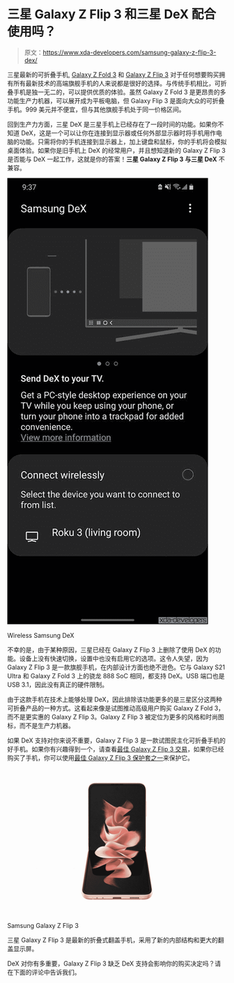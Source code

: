 # 三星 Galaxy Z Flip 3 和三星 DeX 配合使用吗？

> 原文：<https://www.xda-developers.com/samsung-galaxy-z-flip-3-dex/>

三星最新的可折叠手机, [Galaxy Z Fold 3](https://www.xda-developers.com/samsung-galaxy-z-fold-3/) 和 [Galaxy Z Flip 3](https://www.xda-developers.com/samsung-galaxy-z-flip-3/) 对于任何想要购买拥有所有最新技术的高端旗舰手机的人来说都是很好的选择。与传统手机相比，可折叠手机是独一无二的，可以提供优质的体验。虽然 Galaxy Z Fold 3 是更昂贵的多功能生产力机器，可以展开成为平板电脑，但 Galaxy Flip 3 是面向大众的可折叠手机。999 美元并不便宜，但与其他旗舰手机处于同一价格区间。

回到生产力方面，三星 DeX 是三星手机上已经存在了一段时间的功能。如果你不知道 DeX，这是一个可以让你在连接到显示器或任何外部显示器时将手机用作电脑的功能。只需将你的手机连接到显示器上，加上键盘和鼠标，你的手机将会模拟桌面体验。如果你是旧手机上 DeX 的经常用户，并且想知道新的 Galaxy Z Flip 3 是否能与 DeX 一起工作，这就是你的答案！**三星 Galaxy Z Flip 3 与三星 DeX** 不兼容。

 <picture>![Samsung Dex](img/8959c1262c805f4a18e9ae8481dde5ed.png)</picture> 

Wireless Samsung DeX

不幸的是，由于某种原因，三星已经在 Galaxy Z Flip 3 上删除了使用 DeX 的功能。设备上没有快速切换，设置中也没有启用它的选项。这令人失望，因为 Galaxy Z Flip 3 是一款旗舰手机，在内部设计方面也绝不逊色。它与 Galaxy S21 Ultra 和 Galaxy Z Fold 3 上的骁龙 888 SoC 相同，都支持 DeX。USB 端口也是 USB 3.1，因此没有真正的硬件限制。

由于这款手机在技术上能够处理 DeX，因此排除该功能更多的是三星区分这两种可折叠产品的一种方式。这看起来像是试图推动高级用户购买 Galaxy Z Fold 3，而不是更实惠的 Galaxy Z Flip 3。Galaxy Z Flip 3 被定位为更多的风格和时尚图标，而不是生产力机器。

如果 DeX 支持对你来说不重要，Galaxy Z Flip 3 是一款试图民主化可折叠手机的好手机。如果你有兴趣得到一个，请查看[最佳 Galaxy Z Flip 3 交易](https://www.xda-developers.com/best-galaxy-z-flip-3-deals/)，如果你已经购买了手机，你可以使用[最佳 Galaxy Z Flip 3 保护套之一](https://www.xda-developers.com/best-samsung-galaxy-z-flip-3-cases/)来保护它。

 <picture>![The Galaxy Z Flip 3 may not be the latest and the greatest from Samsung, but we think it still holds up pretty well and offers a fun experience to those trying a foldable for the first time.](img/51e22ff40e8f9f53b35a336808518d90.png)</picture> 

Samsung Galaxy Z Flip 3

三星 Galaxy Z Flip 3 是最新的折叠式翻盖手机，采用了新的内部结构和更大的翻盖显示屏。

DeX 对你有多重要，Galaxy Z Flip 3 缺乏 DeX 支持会影响你的购买决定吗？请在下面的评论中告诉我们。